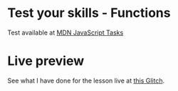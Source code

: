 # Test your skills - Functions

Test available at [MDN JavaScript Tasks](https://developer.mozilla.org/en-US/docs/Learn/JavaScript/Building_blocks/Test_your_skills:_Functions)

# Live preview

See what I have done for the lesson live at [this Glitch]().
